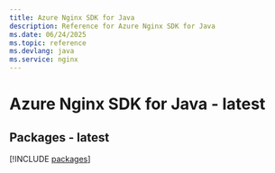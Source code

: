 ```yaml
---
title: Azure Nginx SDK for Java
description: Reference for Azure Nginx SDK for Java
ms.date: 06/24/2025
ms.topic: reference
ms.devlang: java
ms.service: nginx
---
```

# Azure Nginx SDK for Java - latest
## Packages - latest
[!INCLUDE [packages](nginx-index.md)]